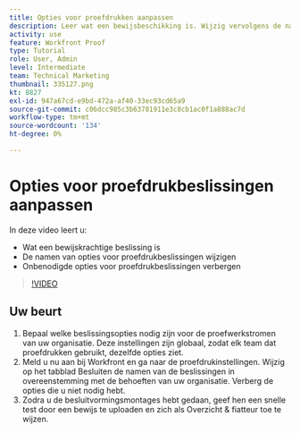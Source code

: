 ```yaml
---
title: Opties voor proefdrukken aanpassen
description: Leer wat een bewijsbeschikking is. Wijzig vervolgens de namen van de opties voor de proefdrukbeslissing en verberg overbodige opties in de instellingen van het proefdruksysteem.
activity: use
feature: Workfront Proof
type: Tutorial
role: User, Admin
level: Intermediate
team: Technical Marketing
thumbnail: 335127.png
kt: 8827
exl-id: 947a67cd-e9bd-472a-af40-33ec93cd65a9
source-git-commit: c06dcc985c3b63781911e3c8cb1ac0f1a888ac7d
workflow-type: tm+mt
source-wordcount: '134'
ht-degree: 0%

---
```


# Opties voor proefdrukbeslissingen aanpassen

In deze video leert u:

* Wat een bewijskrachtige beslissing is
* De namen van opties voor proefdrukbeslissingen wijzigen
* Onbenodigde opties voor proefdrukbeslissingen verbergen

>[!VIDEO](https://video.tv.adobe.com/v/335127/?quality=12)

## Uw beurt

1. Bepaal welke beslissingsopties nodig zijn voor de proefwerkstromen van uw organisatie. Deze instellingen zijn globaal, zodat elk team dat proefdrukken gebruikt, dezelfde opties ziet.
1. Meld u nu aan bij Workfront en ga naar de proefdrukinstellingen. Wijzig op het tabblad Besluiten de namen van de beslissingen in overeenstemming met de behoeften van uw organisatie. Verberg de opties die u niet nodig hebt.
1. Zodra u de besluitvormingsmontages hebt gedaan, geef hen een snelle test door een bewijs te uploaden en zich als Overzicht &amp; fiatteur toe te wijzen.


<!--
Lean More URLs
-->

